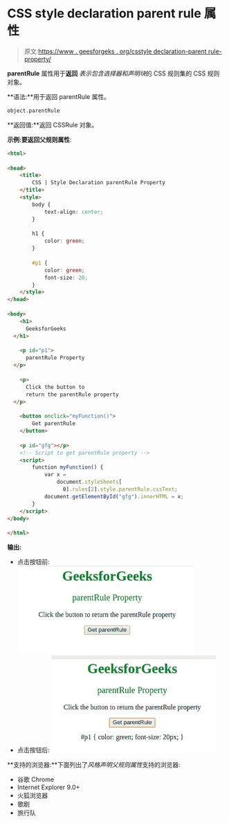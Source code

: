 # CSS style declaration parent rule 属性

> 原文:[https://www . geesforgeks . org/csstyle declaration-parent rule-property/](https://www.geeksforgeeks.org/cssstyledeclaration-parentrule-property/)

**parentRule** 属性用于**返回** *表示包含选择器和声明块*的 CSS 规则集的 CSS 规则对象。

**语法:**用于返回 parentRule 属性。

```html
object.parentRule
```

**返回值:**返回 CSSRule 对象。

**示例:**要返回**父规则属性**:

```html
<html>

<head>
    <title>
        CSS | Style Declaration parentRule Property
    </title>
    <style>
        body {
            text-align: center;
        }

        h1 {
            color: green;
        }

        #p1 {
            color: green;
            font-size: 20;
        }
    </style>
</head>

<body>
    <h1>
      GeeksforGeeks
  </h1>

    <p id="p1">
      parentRule Property
  </p>

    <p>
      Click the button to 
      return the parentRule property
  </p>

    <button onclick="myFunction()">
        Get parentRule
    </button>

    <p id="gfg"></p>
    <!-- Script to get parentRule property -->
    <script>
        function myFunction() {
            var x = 
                document.styleSheets[
                  0].rules[2].style.parentRule.cssText;
            document.getElementById("gfg").innerHTML = x;
        }
    </script>
</body>

</html>
```

**输出:**

*   点击按钮前:
    ![](img/055087be0001d9bea4c68b661cc99bab.png)
*   点击按钮后:
    ![](img/3d8be4fba7a14edc8e0a359b9a46f08d.png)

**支持的浏览器:**下面列出了*风格声明父规则属性*支持的浏览器:

*   谷歌 Chrome
*   Internet Explorer 9.0+
*   火狐浏览器
*   歌剧
*   旅行队